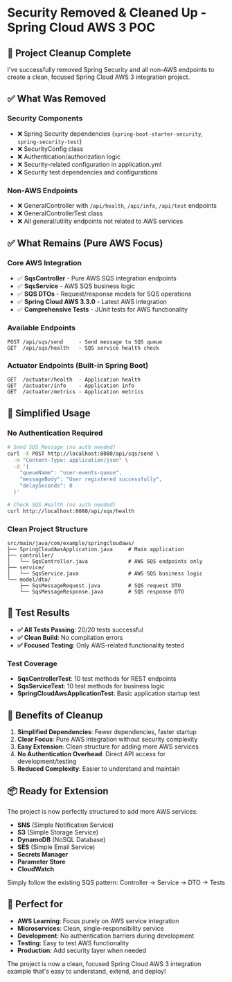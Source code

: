 # Security Removed & Cleaned Up - Spring Cloud AWS 3 POC

## 🧹 **Project Cleanup Complete**

I've successfully removed Spring Security and all non-AWS endpoints to create a clean, focused Spring Cloud AWS 3 integration project.

## ✅ **What Was Removed**

### **Security Components**
- ❌ Spring Security dependencies (`spring-boot-starter-security`, `spring-security-test`)
- ❌ SecurityConfig class
- ❌ Authentication/authorization logic
- ❌ Security-related configuration in application.yml
- ❌ Security test dependencies and configurations

### **Non-AWS Endpoints**
- ❌ GeneralController with `/api/health`, `/api/info`, `/api/test` endpoints
- ❌ GeneralControllerTest class
- ❌ All general/utility endpoints not related to AWS services

## ✅ **What Remains (Pure AWS Focus)**

### **Core AWS Integration**
- ✅ **SqsController** - Pure AWS SQS integration endpoints
- ✅ **SqsService** - AWS SQS business logic
- ✅ **SQS DTOs** - Request/response models for SQS operations
- ✅ **Spring Cloud AWS 3.3.0** - Latest AWS integration
- ✅ **Comprehensive Tests** - JUnit tests for AWS functionality

### **Available Endpoints**
```
POST /api/sqs/send     - Send message to SQS queue
GET  /api/sqs/health   - SQS service health check
```

### **Actuator Endpoints** (Built-in Spring Boot)
```
GET  /actuator/health  - Application health
GET  /actuator/info    - Application info
GET  /actuator/metrics - Application metrics
```

## 🚀 **Simplified Usage**

### **No Authentication Required**
```bash
# Send SQS Message (no auth needed)
curl -X POST http://localhost:8080/api/sqs/send \
  -H "Content-Type: application/json" \
  -d '{
    "queueName": "user-events-queue",
    "messageBody": "User registered successfully",
    "delaySeconds": 0
  }'

# Check SQS Health (no auth needed)
curl http://localhost:8080/api/sqs/health
```

### **Clean Project Structure**
```
src/main/java/com/example/springcloudaws/
├── SpringCloudAwsApplication.java     # Main application
├── controller/
│   └── SqsController.java             # AWS SQS endpoints only
├── service/
│   └── SqsService.java                # AWS SQS business logic
└── model/dto/
    ├── SqsMessageRequest.java         # SQS request DTO
    └── SqsMessageResponse.java        # SQS response DTO
```

## 🧪 **Test Results**

- **✅ All Tests Passing**: 20/20 tests successful
- **✅ Clean Build**: No compilation errors
- **✅ Focused Testing**: Only AWS-related functionality tested

### **Test Coverage**
- **SqsControllerTest**: 10 test methods for REST endpoints
- **SqsServiceTest**: 10 test methods for business logic
- **SpringCloudAwsApplicationTest**: Basic application startup test

## 🔧 **Benefits of Cleanup**

1. **Simplified Dependencies**: Fewer dependencies, faster startup
2. **Clear Focus**: Pure AWS integration without security complexity
3. **Easy Extension**: Clean structure for adding more AWS services
4. **No Authentication Overhead**: Direct API access for development/testing
5. **Reduced Complexity**: Easier to understand and maintain

## 📦 **Ready for Extension**

The project is now perfectly structured to add more AWS services:

- **SNS** (Simple Notification Service)
- **S3** (Simple Storage Service)  
- **DynamoDB** (NoSQL Database)
- **SES** (Simple Email Service)
- **Secrets Manager**
- **Parameter Store**
- **CloudWatch**

Simply follow the existing SQS pattern: Controller → Service → DTO → Tests

## 🎯 **Perfect for**

- **AWS Learning**: Focus purely on AWS service integration
- **Microservices**: Clean, single-responsibility service
- **Development**: No authentication barriers during development
- **Testing**: Easy to test AWS functionality
- **Production**: Add security layer when needed

The project is now a clean, focused Spring Cloud AWS 3 integration example that's easy to understand, extend, and deploy!

